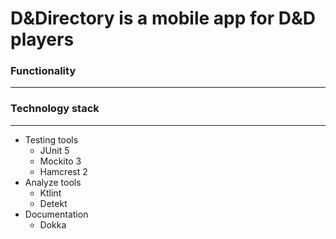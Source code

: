 # D&Directory is a mobile app for D&D players

### Functionality
---


### Technology stack
---

- Testing tools
  - JUnit 5
  - Mockito 3
  - Hamcrest 2
- Analyze tools
  - Ktlint
  - Detekt
- Documentation
  - Dokka
